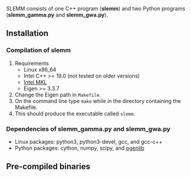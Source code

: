 SLEMM consists of one C++ program (**slemm**) and two Python programs (**slemm_gamma.py** and **slemm_gwa.py**).

## Installation
### Compilation of slemm
1. Requirements
    - Linux x86_64
    - Intel C++ >= 19.0 (not tested on older versions)
    - [Intel MKL](https://www.intel.com/content/www/us/en/developer/tools/oneapi/onemkl-download.html)
    - Eigen >= 3.3.7
2. Change the Eigen path in `Makefile`. 
3. On the command line type `make` while in the directory containing the Makefile.
4. This should produce the executable called `slemm`.

### Dependencies of slemm_gamma.py and slemm_gwa.py
- Linux packages: python3, python3-devel, gcc, and gcc-c++
- Python packages: cython, numpy, scipy, and [pgenlib](https://github.com/chrchang/plink-ng/tree/master/2.0/Python)

## Pre-compiled binaries
